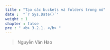 ```yaml
---
title : "Tạo các buckets và folders trong nó"
date :  "`r Sys.Date()`" 
weight : 1 
chapter : false
pre : " <b> 3.2.1. </b> "
---
```


> Nguyễn Văn Hào